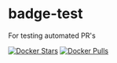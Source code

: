 # badge-test
For testing automated PR's

[![Docker Stars](https://img.shields.io/docker/stars/microscaling/badge-test.svg?maxAge=2592000)]() [![Docker Pulls](https://img.shields.io/docker/pulls/microscaling/badge-test.svg?maxAge=2592000)]()
